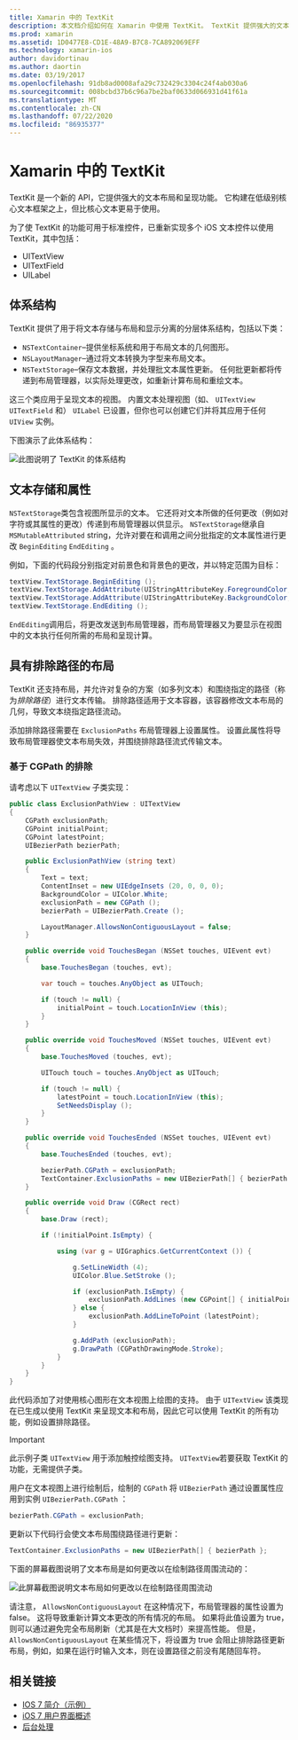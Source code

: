 ```yaml
---
title: Xamarin 中的 TextKit
description: 本文档介绍如何在 Xamarin 中使用 TextKit。 TextKit 提供强大的文本布局和呈现功能。
ms.prod: xamarin
ms.assetid: 1D0477E8-CD1E-48A9-B7C8-7CA892069EFF
ms.technology: xamarin-ios
author: davidortinau
ms.author: daortin
ms.date: 03/19/2017
ms.openlocfilehash: 91db8ad0008afa29c732429c3304c24f4ab030a6
ms.sourcegitcommit: 008bcbd37b6c96a7be2baf0633d066931d41f61a
ms.translationtype: MT
ms.contentlocale: zh-CN
ms.lasthandoff: 07/22/2020
ms.locfileid: "86935377"
---
```

# <a name="textkit-in-xamarinios"></a>Xamarin 中的 TextKit

TextKit 是一个新的 API，它提供强大的文本布局和呈现功能。 它构建在低级别核心文本框架之上，但比核心文本更易于使用。

为了使 TextKit 的功能可用于标准控件，已重新实现多个 iOS 文本控件以使用 TextKit，其中包括：

- UITextView
- UITextField
- UILabel

## <a name="architecture"></a>体系结构

TextKit 提供了用于将文本存储与布局和显示分离的分层体系结构，包括以下类：

- `NSTextContainer`–提供坐标系统和用于布局文本的几何图形。
- `NSLayoutManager`–通过将文本转换为字型来布局文本。
- `NSTextStorage`–保存文本数据，并处理批文本属性更新。 任何批更新都将传递到布局管理器，以实际处理更改，如重新计算布局和重绘文本。

这三个类应用于呈现文本的视图。 内置文本处理视图（如、 `UITextView` `UITextField` 和） `UILabel` 已设置，但你也可以创建它们并将其应用于任何 `UIView` 实例。

下图演示了此体系结构：

 ![此图说明了 TextKit 的体系结构](textkit-images/textkitarch.png)

## <a name="text-storage-and-attributes"></a>文本存储和属性

`NSTextStorage`类包含视图所显示的文本。 它还将对文本所做的任何更改（例如对字符或其属性的更改）传递到布局管理器以供显示。 `NSTextStorage`继承自 `MSMutableAttributed` string，允许对要在和调用之间分批指定的文本属性进行更改 `BeginEditing` `EndEditing` 。

例如，下面的代码段分别指定对前景色和背景色的更改，并以特定范围为目标：

```csharp
textView.TextStorage.BeginEditing ();
textView.TextStorage.AddAttribute(UIStringAttributeKey.ForegroundColor, UIColor.Green, new NSRange(200, 400));
textView.TextStorage.AddAttribute(UIStringAttributeKey.BackgroundColor, UIColor.Black, new NSRange(210, 300));
textView.TextStorage.EndEditing ();
```

`EndEditing`调用后，将更改发送到布局管理器，而布局管理器又为要显示在视图中的文本执行任何所需的布局和呈现计算。

## <a name="layout-with-exclusion-path"></a>具有排除路径的布局

TextKit 还支持布局，并允许对复杂的方案（如多列文本）和围绕指定的路径（称为*排除路径*）进行文本传输。 排除路径适用于文本容器，该容器修改文本布局的几何，导致文本绕指定路径流动。

添加排除路径需要在 `ExclusionPaths` 布局管理器上设置属性。 设置此属性将导致布局管理器使文本布局失效，并围绕排除路径流式传输文本。

### <a name="exclusion-based-on-a-cgpath"></a>基于 CGPath 的排除

请考虑以下 `UITextView` 子类实现：

```csharp
public class ExclusionPathView : UITextView
{
    CGPath exclusionPath;
    CGPoint initialPoint;
    CGPoint latestPoint;
    UIBezierPath bezierPath;

    public ExclusionPathView (string text)
    {
        Text = text;
        ContentInset = new UIEdgeInsets (20, 0, 0, 0);
        BackgroundColor = UIColor.White;
        exclusionPath = new CGPath ();
        bezierPath = UIBezierPath.Create ();

        LayoutManager.AllowsNonContiguousLayout = false;
    }

    public override void TouchesBegan (NSSet touches, UIEvent evt)
    {
        base.TouchesBegan (touches, evt);

        var touch = touches.AnyObject as UITouch;

        if (touch != null) {
            initialPoint = touch.LocationInView (this);
        }
    }

    public override void TouchesMoved (NSSet touches, UIEvent evt)
    {
        base.TouchesMoved (touches, evt);

        UITouch touch = touches.AnyObject as UITouch;

        if (touch != null) {
            latestPoint = touch.LocationInView (this);
            SetNeedsDisplay ();
        }
    }

    public override void TouchesEnded (NSSet touches, UIEvent evt)
    {
        base.TouchesEnded (touches, evt);

        bezierPath.CGPath = exclusionPath;
        TextContainer.ExclusionPaths = new UIBezierPath[] { bezierPath };
    }

    public override void Draw (CGRect rect)
    {
        base.Draw (rect);

        if (!initialPoint.IsEmpty) {

            using (var g = UIGraphics.GetCurrentContext ()) {

                g.SetLineWidth (4);
                UIColor.Blue.SetStroke ();

                if (exclusionPath.IsEmpty) {
                    exclusionPath.AddLines (new CGPoint[] { initialPoint, latestPoint });
                } else {
                    exclusionPath.AddLineToPoint (latestPoint);
                }

                g.AddPath (exclusionPath);
                g.DrawPath (CGPathDrawingMode.Stroke);
            }
        }
    }
}
```

此代码添加了对使用核心图形在文本视图上绘图的支持。 由于 `UITextView` 该类现在已生成以使用 TextKit 来呈现文本和布局，因此它可以使用 TextKit 的所有功能，例如设置排除路径。

> [!IMPORTANT]
> 此示例子类 `UITextView` 用于添加触控绘图支持。 `UITextView`若要获取 TextKit 的功能，无需提供子类。

用户在文本视图上进行绘制后，绘制的 `CGPath` 将 `UIBezierPath` 通过设置属性应用到实例 `UIBezierPath.CGPath` ：

```csharp
bezierPath.CGPath = exclusionPath;
```

更新以下代码行会使文本布局围绕路径进行更新：

```csharp
TextContainer.ExclusionPaths = new UIBezierPath[] { bezierPath };
```

下面的屏幕截图说明了文本布局是如何更改以在绘制路径周围流动的：

<!-- ![This screenshot illustrates how the text layout changes to flow around the drawn path](textkit-images/exclusionpath1.png)-->
![此屏幕截图说明文本布局如何更改以在绘制路径周围流动](textkit-images/exclusionpath2.png)

请注意， `AllowsNonContiguousLayout` 在这种情况下，布局管理器的属性设置为 false。 这将导致重新计算文本更改的所有情况的布局。 如果将此值设置为 true，则可以通过避免完全布局刷新（尤其是在大文档时）来提高性能。 但是， `AllowsNonContiguousLayout` 在某些情况下，将设置为 true 会阻止排除路径更新布局，例如，如果在运行时输入文本，则在设置路径之前没有尾随回车符。

## <a name="related-links"></a>相关链接

- [IOS 7 简介（示例）](https://docs.microsoft.com/samples/xamarin/ios-samples/introtoios7)
- [iOS 7 用户界面概述](~/ios/platform/introduction-to-ios7/ios7-ui.md)
- [后台处理](~/ios/app-fundamentals/backgrounding/index.md)
